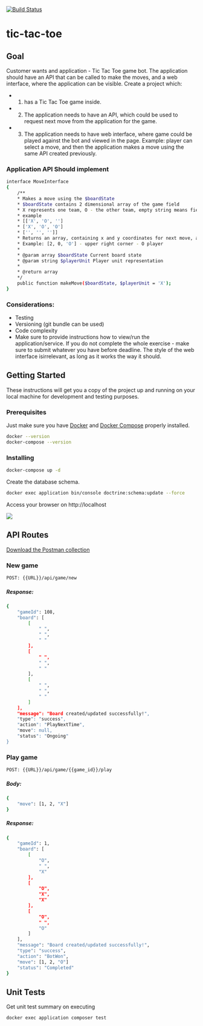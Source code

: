[![Build Status](https://travis-ci.com/rsilveira65/tic-tac-toe.svg?token=z2yf7ZpVZudwz9Cxdor9&branch=master)](https://travis-ci.com/rsilveira65/tic-tac-toe)

# tic-tac-toe

## Goal

Customer wants and application - Tic Tac Toe game bot. The application
should have an API that can be called to make the moves, and a web
interface, where the application can be visible. Create a project which:

- 1. has a Tic Tac Toe game inside.
- 2. The application needs to have an API, which could be used to request next move from the application for the game.
- 3. The application needs to have web interface, where game could be played against the bot and viewed in the page. Example: player can select a
move, and then the application makes a move using the same API created previously.

### Application API Should implement

```sh
interface MoveInterface
{
    /**
    * Makes a move using the $boardState
    * $boardState contains 2 dimensional array of the game field
    * X represents one team, O - the other team, empty string means field is not yet taken.
    * example
    * [['X', 'O', '']
    * ['X', 'O', 'O']
    * ['', '', '']]
    * Returns an array, containing x and y coordinates for next move, and the unit that now occupies it.
    * Example: [2, 0, 'O'] - upper right corner - O player
    *
    * @param array $boardState Current board state
    * @param string $playerUnit Player unit representation
    *
    * @return array
    */
    public function makeMove($boardState, $playerUnit = 'X');
}
```
### Considerations:
- Testing
- Versioning (git bundle can be used)
- Code complexity
- Make sure to provide instructions how to view/run the application/service. If you do not complete the whole exercise - make sure to submit whatever you have before deadline. The style of the web interface isirrelevant, as long as it works the way it should.

## Getting Started

These instructions will get you a copy of the project up and running on your local machine for development and testing purposes.

### Prerequisites
Just make sure you have [Docker](https://docs.docker.com/install/) and [Docker Compose](https://docs.docker.com/compose/install/) properly installed.

```sh
docker --version
docker-compose --version
```

### Installing

```sh
docker-compose up -d
```

Create the database schema.

```sh
docker exec application bin/console doctrine:schema:update --force
```

Access your browser on http://localhost

![](http://i.imgur.com/K9jIbUN.gif)

## API Routes
[Download the Postman collection](https://www.getpostman.com/collections/1f42decf154f1d5ab3f1)
### New game
```bash
POST: {{URL}}/api/game/new
```
##### Response:
```bash
{
    "gameId": 108,
    "board": [
        [
            " ",
            " ",
            " "
        ],
        [
            " ",
            " ",
            " "
        ],
        [
            " ",
            " ",
            " "
        ]
    ],
    "message": "Board created/updated successfully!",
    "type": "success",
    "action": "PlayNextTime",
    "move": null,
    "status": "Ongoing"
}
```

### Play game
```bash
POST: {{URL}}/api/game/{{game_id}}/play
```
##### Body:
```bash
{
    "move": [1, 2, "X"]
}
```
##### Response:
```bash
{
    "gameId": 1,
    "board": [
        [
            "O",
            " ",
            "X"
        ],
        [
            "O",
            "X",
            "X"
        ],
        [
            "O",
            " ",
            "O"
        ]
    ],
    "message": "Board created/updated successfully!",
    "type": "success",
    "action": "BotWon",
    "move": [1, 2, "O"]
    "status": "Completed"
}
```

## Unit Tests
Get unit test summary on executing

```sh
docker exec application composer test
```